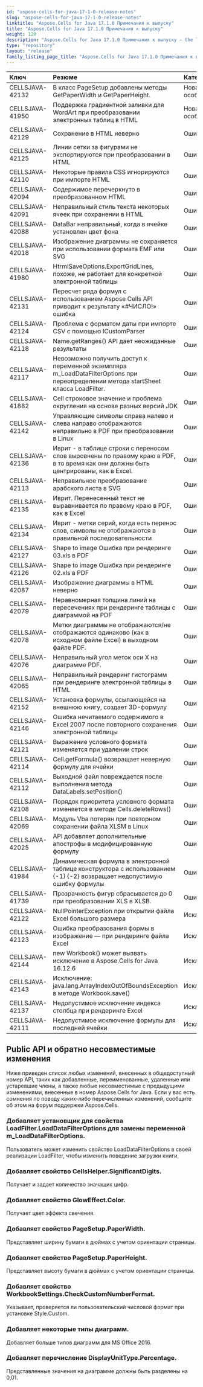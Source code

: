 ```yaml
---
id: "aspose-cells-for-java-17-1-0-release-notes"
slug: "aspose-cells-for-java-17-1-0-release-notes"
linktitle: "Aspose.Cells for Java 17.1.0 Примечания к выпуску"
title: "Aspose.Cells for Java 17.1.0 Примечания к выпуску"
weight: 120
description: "Aspose.Cells for Java 17.1.0 Примечания к выпуску – the latest updates and fixes."
type: "repository"
layout: "release"
family_listing_page_title: "Aspose.Cells for Java 17.1.0 Примечания к выпуску"
---
```

|**Ключ**|**Резюме**|**Категория**|
|:- |:- |:- |
|CELLSJAVA-42132|В класс PageSetup добавлены методы GetPaperWidth и GetPaperHeight.|Новая особенность|
|CELLSJAVA-41950|Поддержка градиентной заливки для WordArt при преобразовании электронных таблиц в HTML|Новая особенность|
|CELLSJAVA-42129|Сохранение в HTML неверно|Ошибка|
|CELLSJAVA-42125|Линии сетки за фигурами не экспортируются при преобразовании в HTML|Ошибка|
|CELLSJAVA-42110|Некоторые правила CSS игнорируются при импорте HTML|Ошибка|
|CELLSJAVA-42094|Содержимое перечеркнуто в преобразованном HTML|Ошибка|
|CELLSJAVA-42091|Неправильный стиль текста некоторых ячеек при сохранении в HTML|Ошибка|
|CELLSJAVA-42088|DataBar неправильный, когда в ячейке установлен цвет фона|Ошибка|
|CELLSJAVA-42018|Изображение диаграммы не сохраняется при использовании формата EMF или SVG|Ошибка|
|CELLSJAVA-41980|HtrmlSaveOptions.ExportGridLines, похоже, не работает для конкретной электронной таблицы|Ошибка|
|CELLSJAVA-42131|Пересчет ряда формул с использованием Aspose Cells API приводит к результату «#ЧИСЛО!» ошибка|Ошибка|
|CELLSJAVA-42124|Проблема с форматом даты при импорте CSV с помощью ICustomParser|Ошибка|
|CELLSJAVA-42118|Name.getRanges() API дает неожиданные результаты|Ошибка|
|CELLSJAVA-42117|Невозможно получить доступ к переменной экземпляра m_LoadDataFilterOptions при переопределении метода startSheet класса LoadFilter.|Ошибка|
|CELLSJAVA-41882|Cell строковое значение и проблема округления на основе разных версий JDK|Ошибка|
|CELLSJAVA-42142|Управляющие символы справа налево и слева направо отображаются неправильно в PDF при преобразовании в Linux|Ошибка|
|CELLSJAVA-42136|Иврит - в таблице строки с переносом слов выровнены по правому краю в PDF, в то время как они должны быть центрированы, как в Excel.|Ошибка|
|CELLSJAVA-42113|Неправильное преобразование арабского листа в SVG|Ошибка|
|CELLSJAVA-42135|Иврит. Перенесенный текст не выравнивается по правому краю в PDF, как в Excel|Ошибка|
|CELLSJAVA-42134|Иврит - метки серий, когда есть перенос слов, символы не отображаются в правильной последовательности|Ошибка|
|CELLSJAVA-42127|Shape to image Ошибка при рендеринге 03.xls в PDF|Ошибка|
|CELLSJAVA-42126|Shape to image Ошибка при рендеринге 02.xls в PDF|Ошибка|
|CELLSJAVA-42087|Изображение диаграммы в HTML неверно|Ошибка|
|CELLSJAVA-42079|Неравномерная толщина линий на пересечениях при рендеринге таблицы с диаграммой на PDF|Ошибка|
|CELLSJAVA-42078|Метки диаграммы не отображаются/не отображаются одинаково (как в исходном файле Excel) в выходном файле PDF.|Ошибка|
|CELLSJAVA-42076|Неправильный угол меток оси X на диаграмме PDF.|Ошибка|
|CELLSJAVA-42065|Неправильный рендеринг гистограмм при рендеринге электронной таблицы в HTML|Ошибка|
|CELLSJAVA-42152|Установка формулы, ссылающейся на внешнюю книгу, создает 3D-формулу|Ошибка|
|CELLSJAVA-42146|Ошибка нечитаемого содержимого в Excel 2007 после повторного сохранения электронной таблицы|Ошибка|
|CELLSJAVA-42121|Выражение условного формата изменяется при удалении строк|Ошибка|
|CELLSJAVA-42114|Cell.getFormula() возвращает неверную формулу для ячейки|Ошибка|
|CELLSJAVA-42112|Выходной файл повреждается после выполнения метода DataLabels.setPosition()|Ошибка|
|CELLSJAVA-42108|Порядок приоритета условного формата изменяется в методе Cells.deleteRows()|Ошибка|
|CELLSJAVA-42069|Модуль Vba потерян при повторном сохранении файла XLSM в Linux|Ошибка|
|CELLSJAVA-42025|API добавляет дополнительные апострофы в модифицированную формулу|Ошибка|
|CELLSJAVA-41984|Динамическая формула в электронной таблице конструктора с использованием {-1} {-2} возвращает недопустимую ошибку формулы|Ошибка|
|CELLSJAVA-41739|Прозрачность фигур сбрасывается до 0 при преобразовании XLS в XLSB.|Ошибка|
|CELLSJAVA-42122|NullPointerException при открытии файла Excel большого размера|Исключение|
|CELLSJAVA-42123|Ошибка преобразования формы в изображение — при рендеринге файла Excel|Исключение|
|CELLSJAVA-42144|new Workbook() может вызвать исключение в Aspose.Cells for Java 16.12.6|Исключение|
|CELLSJAVA-42143|Исключение: java.lang.ArrayIndexOutOfBoundsException в методе Workbook.save()|Исключение|
|CELLSJAVA-42137|Недопустимое исключение индекса столбца при рендеринге Excel|Исключение|
|CELLSJAVA-42111|Недопустимое исключение формулы для последней ячейки|Исключение|
## **Public API и обратно несовместимые изменения**
Ниже приведен список любых изменений, внесенных в общедоступный номер API, таких как добавленные, переименованные, удаленные или устаревшие члены, а также любые несовместимые с предыдущими изменениями, внесенные в номер Aspose.Cells for Java. Если у вас есть сомнения по поводу каких-либо перечисленных изменений, сообщите об этом на форум поддержки Aspose.Cells.
### **Добавляет установщик для свойства LoadFilter.LoadDataFilterOptions для замены переменной m_LoadDataFilterOptions.**
Пользователь может изменить свойство LoadDataFilterOptions в своей реализации LoadFilter, чтобы изменить поведение загрузки книги.
### **Добавляет свойство CellsHelper.SignificantDigits.**
Получает и задает количество значащих цифр.
### **Добавляет свойство GlowEffect.Color.**
Получает цвет эффекта свечения.
### **Добавляет свойство PageSetup.PaperWidth.**
Представляет ширину бумаги в дюймах с учетом ориентации страницы.
### **Добавляет свойство PageSetup.PaperHeight.**
Представляет высоту бумаги в дюймах с учетом ориентации страницы.
### **Добавляет свойство WorkbookSettings.CheckCustomNumberFormat.**
Указывает, проверяется ли пользовательский числовой формат при установке Style.Custom.
### **Добавляет некоторые типы диаграмм.**
Добавляет больше типов диаграмм для MS Office 2016.
### **Добавляет перечисление DisplayUnitType.Percentage.**
Представленные значения на диаграмме должны быть разделены на 0,01.
